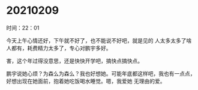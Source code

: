 # 20210209

时间：22：01

今天上午心情还好，下午就不好了，也不能说不好吧，就是见的 人太多太多了啥人都有，耗费精力太多了，专心对鹏宇多好。

害，这个年过得没意思，还是快快开学吧，搞快点搞快点。

鹏宇说她心烦？为森么为森么？我也好想她。可能年底都这样吧，我也有一点点，好想出现在她面前，抱着她吃饭喝水睡觉。嗯，我爱她 无理由的爱。